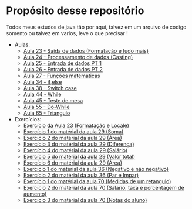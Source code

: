 # Propósito desse repositório
Todos meus estudos de java tão por aqui, talvez em um arquivo de codigo somento ou talvez em varios, leve o que precisar !

- Aulas:
    - [Aula 23 - Saída de dados (Formatação e tudo mais)](https://github.com/CalebeEvangelista/Udemy-Java/blob/main/Aulas/Aula23.java)
    - [Aula 24 - Processamento de dados (Casting)](https://github.com/CalebeEvangelista/Udemy-Java/blob/main/Aulas/Aula24.java)
    - [Aula 25 - Entrada de dados PT 1](https://github.com/CalebeEvangelista/Udemy-Java/blob/main/Aulas/Aula25.java)
    - [Aula 26 - Entrada de dados PT 2](https://github.com/CalebeEvangelista/Udemy-Java/blob/main/Aulas/Aula26.java)
    - [Aula 27 - Funções matematicas](https://github.com/CalebeEvangelista/Udemy-Java/blob/main/Aulas/Aula27.java)
    - [Aula 34 - if,else](https://github.com/CalebeEvangelista/UdemyJava/blob/main/Aulas/Aula34.java)
    - [Aula 38 - Switch case](https://github.com/CalebeEvangelista/UdemyJava/blob/main/Aulas/Aula38.java)
    - [Aula 44 - While](https://github.com/CalebeEvangelista/UdemyJava/blob/main/Aulas/Aula44.java)
    - [Aula 45 - Teste de mesa](https://github.com/CalebeEvangelista/UdemyJava/blob/main/Aulas/Aula45.java)
    - [Aula 55 - Do-While](https://github.com/CalebeEvangelista/UdemyJava/blob/main/Aulas/Aula55.java)
    - [Aula 65 - Triangulo](https://github.com/CalebeEvangelista/UdemyJava/tree/main/Aula65)
- Exercícios:
    - [Exercício da Aula 23 (Formatação e Locale)](https://github.com/CalebeEvangelista/Udemy-Java/blob/main/Exercicios/Exe23.java)
    - [Exercício 1 do matérial da aula 29 (Soma)](https://github.com/CalebeEvangelista/UdemyJava/blob/main/Exercicios/ExeOF01.java)
    - [Exercício 2 do matérial da aula 29 (Área)](https://github.com/CalebeEvangelista/UdemyJava/blob/main/Exercicios/ExeOF02.java)
    - [Exercício 3 do matérial da aula 29 (Diferença)](https://github.com/CalebeEvangelista/UdemyJava/blob/main/Exercicios/ExeOF03.java)
    - [Exercício 4 do matérial da aula 29 (Salário)](https://github.com/CalebeEvangelista/UdemyJava/blob/main/Exercicios/ExeOF04.java)
    - [Exercício 5 do matérial da aula 29 (Valor total)](https://github.com/CalebeEvangelista/UdemyJava/blob/main/Exercicios/ExeOF05.java)
    - [Exercício 6 do matérial da aula 29 (Área)](https://github.com/CalebeEvangelista/UdemyJava/blob/main/Exercicios/ExeOF06.java)
    - [Exercício 1 do matérial da aula 36 (Negativo e não negativo)](https://github.com/CalebeEvangelista/UdemyJava/blob/main/Exercicios/ExeOF07.java)
    - [Exercício 2 do matérial da aula 36 (Par e Impar)](https://github.com/CalebeEvangelista/UdemyJava/blob/main/Exercicios/ExeA70Ex1.java)
    - [Exercício 1 do matérial da aula 70 (Medidas de um retangulo)](https://github.com/CalebeEvangelista/UdemyJava/blob/main/Exercicios/ExeA70Ex2.java)
    - [Exercício 2 do matérial da aula 70 (Salario, taxa e porcentagem de aumento)](https://github.com/CalebeEvangelista/UdemyJava/blob/main/Exercicios/ExeOF08.java)
    - [Exercício 3 do matérial da aula 70 (Notas do aluno)](https://github.com/CalebeEvangelista/UdemyJava/blob/main/Exercicios/Exea70Ex3.java)
